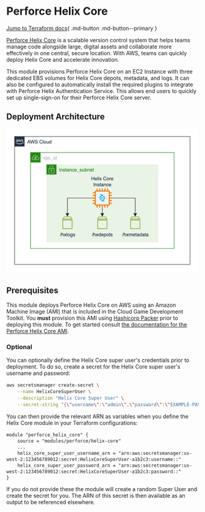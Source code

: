 # Perforce Helix Core

[Jump to Terraform docs](./terraform-docs.md){ .md-button .md-button--primary }

[Perforce Helix Core](https://www.perforce.com/products/helix-core/aws) is a scalable version control system that helps teams manage code alongside large, digital assets and collaborate more effectively in one central, secure location. With AWS, teams can quickly deploy Helix Core and accelerate innovation.

This module provisions Perforce Helix Core on an EC2 Instance with three dedicated EBS volumes for Helix Core depots, metadata, and logs. It can also be configured to automatically install the required plugins to integrate with Perforce Helix Authentication Service. This allows end users to quickly set up single-sign-on for their Perforce Helix Core server.

## Deployment Architecture
![Helix Core Module Architecture](../../../media/images/helix-core-architecture.png)

## Prerequisites

This module deploys Perforce Helix Core on AWS using an Amazon Machine Image (AMI) that is included in the Cloud Game Development Toolkit. You **must** provision this AMI using [Hashicorp Packer](https://www.packer.io/) prior to deploying this module. To get started consult [the documentation for the Perforce Helix Core AMI](/docs/assets/packer.md).

### Optional

You can optionally define the Helix Core super user's credentials prior to deployment. To do so, create a secret for the Helix Core super user's username and password:

```bash
aws secretsmanager create-secret \
    --name HelixCoreSuperUser \
    --description "Helix Core Super User" \
    --secret-string "{\"username\":\"admin\",\"password\":\"EXAMPLE-PASSWORD\"}"
```

You can then provide the relevant ARN as variables when you define the Helix Core module in your Terraform configurations:

```hcl
module "perforce_helix_core" {
    source = "modules/perforce/helix-core"
    ...
    helix_core_super_user_username_arn = "arn:aws:secretsmanager:us-west-2:123456789012:secret:HelixCoreSuperUser-a1b2c3:username::"
    helix_core_super_user_password_arn = "arn:aws:secretsmanager:us-west-2:123456789012:secret:HelixCoreSuperUser-a1b2c3:password::"
}
```

If you do not provide these the module will create a random Super User and create the secret for you. The ARN of this secret is then available as an output to be referenced elsewhere.
